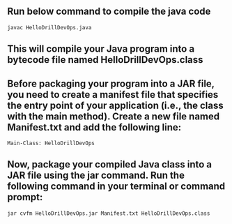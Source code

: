 ## Run below command to compile the java code
`javac HelloDrillDevOps.java`
## This will compile your Java program into a bytecode file named HelloDrillDevOps.class

## Before packaging your program into a JAR file, you need to create a manifest file that specifies the entry point of your application (i.e., the class with the main method). Create a new file named Manifest.txt and add the following line:
`Main-Class: HelloDrillDevOps`

## Now, package your compiled Java class into a JAR file using the jar command. Run the following command in your terminal or command prompt:
`jar cvfm HelloDrillDevOps.jar Manifest.txt HelloDrillDevOps.class`
